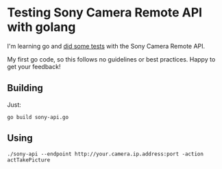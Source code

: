 # Testing Sony Camera Remote API with golang

I'm learning go and [did some tests](https://twitter.com/capitangolo/status/1264467208979263488) with the Sony Camera Remote API.

My first go code, so this follows no guidelines or best practices. Happy to get your feedback!

## Building

Just:

```
go build sony-api.go
```

## Using

```
./sony-api --endpoint http://your.camera.ip.address:port -action actTakePicture
```
